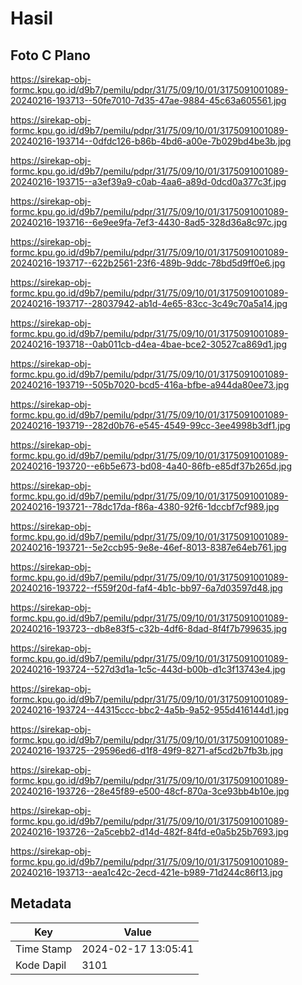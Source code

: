# Hasil

## Foto C Plano

https://sirekap-obj-formc.kpu.go.id/d9b7/pemilu/pdpr/31/75/09/10/01/3175091001089-20240216-193713--50fe7010-7d35-47ae-9884-45c63a605561.jpg

https://sirekap-obj-formc.kpu.go.id/d9b7/pemilu/pdpr/31/75/09/10/01/3175091001089-20240216-193714--0dfdc126-b86b-4bd6-a00e-7b029bd4be3b.jpg

https://sirekap-obj-formc.kpu.go.id/d9b7/pemilu/pdpr/31/75/09/10/01/3175091001089-20240216-193715--a3ef39a9-c0ab-4aa6-a89d-0dcd0a377c3f.jpg

https://sirekap-obj-formc.kpu.go.id/d9b7/pemilu/pdpr/31/75/09/10/01/3175091001089-20240216-193716--6e9ee9fa-7ef3-4430-8ad5-328d36a8c97c.jpg

https://sirekap-obj-formc.kpu.go.id/d9b7/pemilu/pdpr/31/75/09/10/01/3175091001089-20240216-193717--622b2561-23f6-489b-9ddc-78bd5d9ff0e6.jpg

https://sirekap-obj-formc.kpu.go.id/d9b7/pemilu/pdpr/31/75/09/10/01/3175091001089-20240216-193717--28037942-ab1d-4e65-83cc-3c49c70a5a14.jpg

https://sirekap-obj-formc.kpu.go.id/d9b7/pemilu/pdpr/31/75/09/10/01/3175091001089-20240216-193718--0ab011cb-d4ea-4bae-bce2-30527ca869d1.jpg

https://sirekap-obj-formc.kpu.go.id/d9b7/pemilu/pdpr/31/75/09/10/01/3175091001089-20240216-193719--505b7020-bcd5-416a-bfbe-a944da80ee73.jpg

https://sirekap-obj-formc.kpu.go.id/d9b7/pemilu/pdpr/31/75/09/10/01/3175091001089-20240216-193719--282d0b76-e545-4549-99cc-3ee4998b3df1.jpg

https://sirekap-obj-formc.kpu.go.id/d9b7/pemilu/pdpr/31/75/09/10/01/3175091001089-20240216-193720--e6b5e673-bd08-4a40-86fb-e85df37b265d.jpg

https://sirekap-obj-formc.kpu.go.id/d9b7/pemilu/pdpr/31/75/09/10/01/3175091001089-20240216-193721--78dc17da-f86a-4380-92f6-1dccbf7cf989.jpg

https://sirekap-obj-formc.kpu.go.id/d9b7/pemilu/pdpr/31/75/09/10/01/3175091001089-20240216-193721--5e2ccb95-9e8e-46ef-8013-8387e64eb761.jpg

https://sirekap-obj-formc.kpu.go.id/d9b7/pemilu/pdpr/31/75/09/10/01/3175091001089-20240216-193722--f559f20d-faf4-4b1c-bb97-6a7d03597d48.jpg

https://sirekap-obj-formc.kpu.go.id/d9b7/pemilu/pdpr/31/75/09/10/01/3175091001089-20240216-193723--db8e83f5-c32b-4df6-8dad-8f4f7b799635.jpg

https://sirekap-obj-formc.kpu.go.id/d9b7/pemilu/pdpr/31/75/09/10/01/3175091001089-20240216-193724--527d3d1a-1c5c-443d-b00b-d1c3f13743e4.jpg

https://sirekap-obj-formc.kpu.go.id/d9b7/pemilu/pdpr/31/75/09/10/01/3175091001089-20240216-193724--44315ccc-bbc2-4a5b-9a52-955d416144d1.jpg

https://sirekap-obj-formc.kpu.go.id/d9b7/pemilu/pdpr/31/75/09/10/01/3175091001089-20240216-193725--29596ed6-d1f8-49f9-8271-af5cd2b7fb3b.jpg

https://sirekap-obj-formc.kpu.go.id/d9b7/pemilu/pdpr/31/75/09/10/01/3175091001089-20240216-193726--28e45f89-e500-48cf-870a-3ce93bb4b10e.jpg

https://sirekap-obj-formc.kpu.go.id/d9b7/pemilu/pdpr/31/75/09/10/01/3175091001089-20240216-193726--2a5cebb2-d14d-482f-84fd-e0a5b25b7693.jpg

https://sirekap-obj-formc.kpu.go.id/d9b7/pemilu/pdpr/31/75/09/10/01/3175091001089-20240216-193713--aea1c42c-2ecd-421e-b989-71d244c86f13.jpg


## Metadata

| Key        | Value               |
| ---------- | ------------------- |
| Time Stamp | 2024-02-17 13:05:41 |
| Kode Dapil | 3101                |



